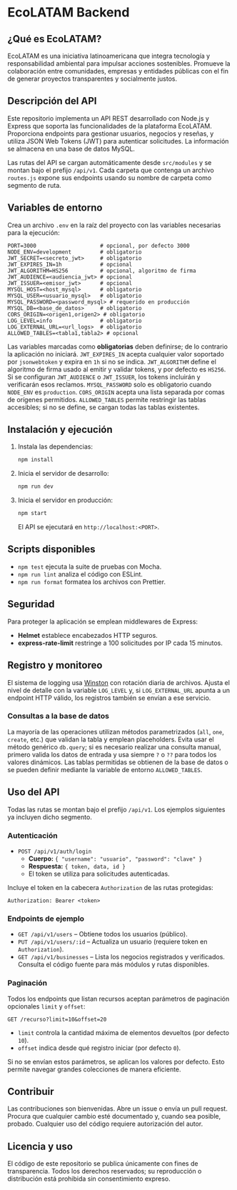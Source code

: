 # EcoLATAM Backend

## ¿Qué es EcoLATAM?

EcoLATAM es una iniciativa latinoamericana que integra tecnología y responsabilidad ambiental para impulsar acciones sostenibles. Promueve la colaboración entre comunidades, empresas y entidades públicas con el fin de generar proyectos transparentes y socialmente justos.

## Descripción del API

Este repositorio implementa un API REST desarrollado con Node.js y Express que soporta las funcionalidades de la plataforma EcoLATAM. Proporciona endpoints para gestionar usuarios, negocios y reseñas, y utiliza JSON Web Tokens (JWT) para autenticar solicitudes. La información se almacena en una base de datos MySQL.

Las rutas del API se cargan automáticamente desde `src/modules` y se montan bajo el prefijo `/api/v1`. Cada carpeta que contenga un archivo `routes.js` expone sus endpoints usando su nombre de carpeta como segmento de ruta.

## Variables de entorno

Crea un archivo `.env` en la raíz del proyecto con las variables necesarias para la ejecución:

```
PORT=3000                    # opcional, por defecto 3000
NODE_ENV=development         # obligatorio
JWT_SECRET=<secreto_jwt>     # obligatorio
JWT_EXPIRES_IN=1h            # opcional
JWT_ALGORITHM=HS256          # opcional, algoritmo de firma
JWT_AUDIENCE=<audiencia_jwt> # opcional
JWT_ISSUER=<emisor_jwt>      # opcional
MYSQL_HOST=<host_mysql>      # obligatorio
MYSQL_USER=<usuario_mysql>   # obligatorio
MYSQL_PASSWORD=<password_mysql> # requerido en producción
MYSQL_DB=<base_de_datos>     # obligatorio
CORS_ORIGIN=<origen1,origen2> # obligatorio
LOG_LEVEL=info               # obligatorio
LOG_EXTERNAL_URL=<url_logs>  # obligatorio
ALLOWED_TABLES=<tabla1,tabla2> # opcional
```

Las variables marcadas como **obligatorias** deben definirse; de lo contrario la aplicación no iniciará. `JWT_EXPIRES_IN` acepta cualquier valor soportado por `jsonwebtoken` y expira en `1h` si no se indica. `JWT_ALGORITHM` define el algoritmo de firma usado al emitir y validar tokens, y por defecto es `HS256`. Si se configuran `JWT_AUDIENCE` o `JWT_ISSUER`, los tokens incluirán y verificarán esos reclamos. `MYSQL_PASSWORD` solo es obligatorio cuando `NODE_ENV` es `production`. `CORS_ORIGIN` acepta una lista separada por comas de orígenes permitidos. `ALLOWED_TABLES` permite restringir las tablas accesibles; si no se define, se cargan todas las tablas existentes.

## Instalación y ejecución

1. Instala las dependencias:
   ```bash
   npm install
   ```
2. Inicia el servidor de desarrollo:
   ```bash
   npm run dev
   ```
3. Inicia el servidor en producción:
   ```bash
   npm start
   ```
   El API se ejecutará en `http://localhost:<PORT>`.

## Scripts disponibles

- `npm test` ejecuta la suite de pruebas con Mocha.
- `npm run lint` analiza el código con ESLint.
- `npm run format` formatea los archivos con Prettier.

## Seguridad

Para proteger la aplicación se emplean middlewares de Express:

- **Helmet** establece encabezados HTTP seguros.
- **express-rate-limit** restringe a 100 solicitudes por IP cada 15 minutos.

## Registro y monitoreo

El sistema de logging usa [Winston](https://github.com/winstonjs/winston) con rotación diaria de archivos. Ajusta el nivel de detalle con la variable `LOG_LEVEL` y, si `LOG_EXTERNAL_URL` apunta a un endpoint HTTP válido, los registros también se envían a ese servicio.

### Consultas a la base de datos

La mayoría de las operaciones utilizan métodos parametrizados (`all`, `one`,
`create`, etc.) que validan la tabla y emplean placeholders. Evita usar el
método genérico `db.query`; si es necesario realizar una consulta manual,
primero valida los datos de entrada y usa siempre `?` o `??` para todos los
valores dinámicos. Las tablas permitidas se obtienen de la base de datos o se
pueden definir mediante la variable de entorno `ALLOWED_TABLES`.

## Uso del API

Todas las rutas se montan bajo el prefijo `/api/v1`. Los ejemplos siguientes ya incluyen dicho segmento.

### Autenticación

- `POST /api/v1/auth/login`
  - **Cuerpo:** `{ "username": "usuario", "password": "clave" }`
  - **Respuesta:** `{ token, data, id }`
  - El token se utiliza para solicitudes autenticadas.

Incluye el token en la cabecera `Authorization` de las rutas protegidas:

```
Authorization: Bearer <token>
```

### Endpoints de ejemplo

- `GET /api/v1/users` – Obtiene todos los usuarios (público).
- `PUT /api/v1/users/:id` – Actualiza un usuario (requiere token en `Authorization`).
- `GET /api/v1/businesses` – Lista los negocios registrados y verificados.
  Consulta el código fuente para más módulos y rutas disponibles.

### Paginación

Todos los endpoints que listan recursos aceptan parámetros de paginación opcionales `limit` y `offset`:

```
GET /recurso?limit=10&offset=20
```

- `limit` controla la cantidad máxima de elementos devueltos (por defecto `10`).
- `offset` indica desde qué registro iniciar (por defecto `0`).

Si no se envían estos parámetros, se aplican los valores por defecto. Esto permite navegar grandes colecciones de manera eficiente.

## Contribuir

Las contribuciones son bienvenidas. Abre un issue o envía un pull request. Procura que cualquier cambio esté documentado y, cuando sea posible, probado. Cualquier uso del código requiere autorización del autor.

## Licencia y uso

El código de este repositorio se publica únicamente con fines de transparencia. Todos los derechos reservados; su reproducción o distribución está prohibida sin consentimiento expreso.
